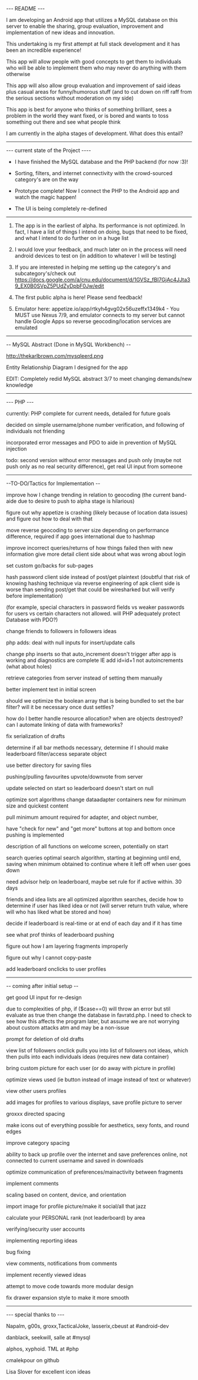 --- README ---

I am developing an Android app that utilizes a MySQL database on this server to enable the sharing, group evaluation, improvement and implementation of new ideas and innovation.

This undertaking is my first attempt at full stack development and it has been an incredible experience!

This app will allow people with good concepts to get them to individuals who will be able to implement them who may never do anything with them otherwise

This app will also allow group evaluation and improvement of said ideas plus casual areas for funny/humorous stuff (and to cut down on riff raff from the serious sections without moderation on my side)

This app is best for anyone who thinks of something brilliant, sees a problem in the world they want fixed, or is bored and wants to toss something out there and see what people think

I am currently in the alpha stages of development. What does this entail?

--------------------------------------------

--- current state of the Project ----

 - I have finished the MySQL database and the PHP backend (for now :3)! 

 - Sorting, filters, and internet connectivity with the crowd-sourced category's are on the way
 
 - Prototype complete! Now I connect the PHP to the Android app and watch the magic happen!

 - The UI is being completely re-defined
----------------------------------

1. The app is in the earliest of alpha. Its performance is not optimized. In fact, I have a list of things I intend on doing, bugs that need to be fixed, and what I intend to do further on in a huge list

2. I would love your feedback, and much later on in the process will need android devices to test on (in addition to whatever I will be testing)

3. If you are interested in helping me setting up the category's and subcategory's/check out https://docs.google.com/a/cnu.edu/document/d/1GVSz_fBI7GjAc4JJta39_EX0B0SVpZ5PUdZyDpbF0Jw/edit

4. The first public alpha is here! Please send feedback!

5. Emulator here: appetize.io/app/rtkyh4gvg02x56uzeffx1349k4 - You MUST use Nexus 7/9, and emulator connects to my server but cannot handle Google Apps so reverse geocoding/location services are emulated

--------------------------------------------

-- MySQL Abstract (Done in MySQL Workbench) --

http://thekarlbrown.com/mysqleerd.png 

Entity Relationship Diagram I designed for the app

EDIT: Completely redid MySQL abstract 3/7 to meet changing demands/new knowledge

--------------------------------------------

--- PHP --- 

currently: PHP complete for current needs, detailed for future goals

decided on simple username/phone number verification, and following of individuals not friending

incorporated error messages and PDO to aide in prevention of MySQL injection

todo: second version without error messages and push only (maybe not push only as no real security difference), get real UI input  from someone

--------------------------------------------


--TO-DO/Tactics for Implementation --

improve how I change trending in relation to geocoding (the current band-aide due to desire to push to alpha stage is hilarious)

figure out why appetize is crashing (likely because of location data issues) and figure out how to deal with that 

move reverse geocoding to server size depending on performance difference, required if app goes international due to hashmap

improve incorrect queries/returns of how things failed then with new information give more detail client side about what was wrong about login

set custom go/backs for sub-pages

hash password client side instead of post/get plaintext  (doubtful that risk of knowing hashing technique via reverse engineering of apk client side is worse than sending post/get that could be wiresharked but will verify before implementation)

(for example, special characters in password fields vs weaker passwords for users vs certain characters not allowed. will PHP adequately protect Database with PDO?) 

change friends to followers in followers ideas 

php adds: deal with null inputs for insert/update calls

change php inserts so that auto_increment doesn't trigger after app is working and diagnostics are complete IE add id=id+1 not autoincrements (what about holes)

retrieve categories from server instead of setting them manually

better implement text in initial screen

should we optimize the boolean array that is being bundled to set the bar filter? will it be necessary once dust settles?

how do I better handle resource allocation? when are objects destroyed? can I automate linking of data with frameworks?

fix serialization of drafts

determine if all bar methods necessary, determine if I should make leaderboard filter/access separate object

use better directory for saving files

pushing/pulling favourites upvote/downvote from server

update selected on start so leaderboard doesn't start on null

optimize sort algorithms change dataadapter containers new for minimum size and quickest content

pull minimum amount required for adapter, and object number, 

have "check for new" and "get more" buttons at top and bottom once pushing is implemented

description of all functions on welcome screen, potentially on start

search queries optimal search algorithm, starting at beginning until end, saving when minimum obtained to continue where it left off when user goes down

need advisor help on leaderboard, maybe set rule for if active within. 30 days

friends and idea lists are all optimized algorithm searches, decide how to determine if user has liked idea or not (will server return truth value, where will who has liked what be stored and how)

decide if leaderboard is real-time or at end of each day and if it has time

see what prof thinks of leaderboard pushing

figure out how I am layering fragments improperly

figure out why I cannot copy-paste

add leaderboard onclicks to user profiles

--------------------------------------------

-- coming after initial setup --

get good UI input for re-design

due to complexities of php, if ($case==0) will throw an error but stil evaluate as true then change the database in favratd.php. I need to check to see how this affects the program later, but assume we are not worrying about custom attacks atm and may be a non-issue

prompt for deletion of old drafts

view list of followers  onclick pulls you into list of followers not ideas, which then pulls into each individuals ideas (requires new data container)

bring custom picture for each user (or do away with picture in profile)

optimize views used (ie button instead of image instead of text or whatever)

view other users profiles 

add images for profiles to various displays, save profile picture to server

groxxx directed spacing

make icons out of everything possible for aesthetics, sexy fonts, and round edges

improve category spacing

ability to back up profile over the internet and save preferences online, not connected to current username and saved in downloads

optimize communication of preferences/mainactivity between fragments

implement comments

scaling based on content, device, and orientation

import image for profile picture/make it social/all that jazz

calculate your PERSONAL rank (not leaderboard) by area

verifying/security user accounts

implementing reporting ideas

bug fixing

view comments, notifications from comments

implement recently viewed ideas

attempt to move code towards more modular design

fix drawer expansion style to make it more smooth

--------------------------------------------

--- special thanks to ---

Napalm, g00s, groxx,TacticalJoke, lasserix,cbeust at #android-dev

danblack, seekwill, salle at #mysql

alphos, xyphoid. TML at #php

cmalekpour on github

Lisa Slover for excellent icon ideas